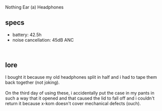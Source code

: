 Nothing Ear (a)
Headphones
## specs
- battery: 42.5h 
- noise cancellation: 45dB ANC
<br>

## lore
I bought it because my old headphones split in half and i had to tape them back together (not joking).
<br>
<br>
On the third day of using these, i accidentally put the case in my pants in such a way that it opened and that caused the lid to fall off and i couldn't return it because x-kom doesn't cover mechanical defects (ouch).